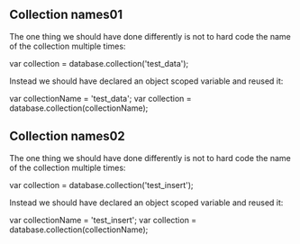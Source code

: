 ## Collection names01

The one thing we should have done differently is not to hard code the name of the collection multiple times:

var collection = database.collection('test_data');

Instead we should have declared an object scoped variable and reused it:

var collectionName = 'test_data';
var collection = database.collection(collectionName);

## Collection names02

The one thing we should have done differently is not to hard code the name of the collection multiple times:

var collection = database.collection('test_insert');

Instead we should have declared an object scoped variable and reused it:

var collectionName = 'test_insert';
var collection = database.collection(collectionName);